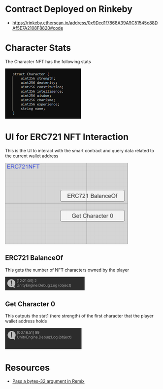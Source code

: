 # Contract Deployed on Rinkeby
- https://rinkeby.etherscan.io/address/0x9Dcd1f7868A39A9C51545c88DAf5E7A2108F8820#code


# Character Stats
The Character NFT has the following stats

![stats](screenshots/stats.png "stats")


# UI for ERC721 NFT Interaction
This is the UI to interact with the smart contract and query data related 
to the current wallet address

![erc721](screenshots/erc721.png "erc721")
 

## ERC721 BalanceOf
This gets the number of NFT characters owned by the player

![balance](screenshots/balance.PNG "balance")


## Get Character 0 
This outputs the stat1 (here strength) of the first character that the player wallet address holds

![stat1](screenshots/stat1.png "stat1")

# Resources
- [Pass a bytes-32 argument in Remix](https://ethereum.stackexchange.com/questions/107812/pass-a-bytes32-as-argument-in-remix)


